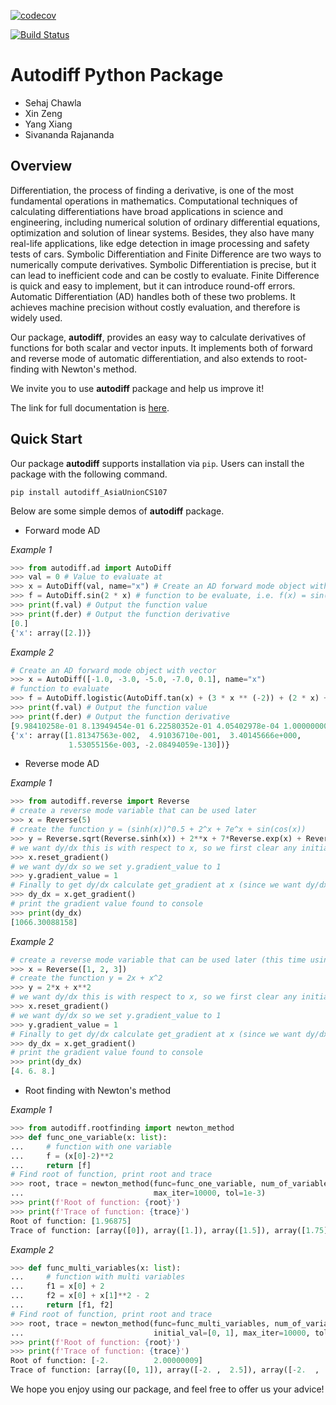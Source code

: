 [![codecov](https://codecov.io/gh/AsiaUnionCS107/cs107-FinalProject/branch/master/graph/badge.svg?token=1WWKZG2QDY)](https://codecov.io/gh/AsiaUnionCS107/cs107-FinalProject)

[![Build Status](https://api.travis-ci.com/AsiaUnionCS107/cs107-FinalProject.svg?token=mrHgEBMWayvk9YMprwym&branch=master)](https://travis-ci.com/AsiaUnionCS107/cs107-FinalProject)

# Autodiff Python Package

* Sehaj Chawla
* Xin Zeng
* Yang Xiang
* Sivananda Rajananda

## Overview

Differentiation, the process of finding a derivative, is one of the most fundamental operations in mathematics. Computational techniques of calculating differentiations have broad applications in science and engineering, including numerical solution of ordinary differential equations, optimization and solution of linear systems. Besides, they also have many real-life applications, like edge detection in image processing and safety tests of cars. Symbolic Differentiation and Finite Difference are two ways to numerically compute derivatives. Symbolic Differentiation is precise, but it can lead to inefficient code and can be costly to evaluate. Finite Difference is quick and easy to implement, but it can introduce round-off errors. Automatic Differentiation (AD) handles both of these two problems. It achieves machine precision without costly evaluation, and therefore is widely used.



Our package, **autodiff**, provides an easy way to calculate derivatives of functions for both scalar and vector inputs. It implements both of forward and reverse mode of automatic differentiation, and also extends to root-finding with Newton's method. 



We invite you to use **autodiff** package and help us improve it! 



The link for full documentation is [here](https://github.com/sehajchawla/Autodiff_Python_Package/blob/main/docs/documentation.md). 

## Quick Start

Our package **autodiff** supports installation via ```pip```. Users can install the package with the following command. 

```
pip install autodiff_AsiaUnionCS107
```

Below are some simple demos of **autodiff** package.

* Forward mode AD

*Example 1*

```python
>>> from autodiff.ad import AutoDiff
>>> val = 0 # Value to evaluate at
>>> x = AutoDiff(val, name="x") # Create an AD forward mode object with val
>>> f = AutoDiff.sin(2 * x) # function to be evaluate, i.e. f(x) = sin(2x)
>>> print(f.val) # Output the function value
>>> print(f.der) # Output the function derivative
[0.] 
{'x': array([2.])}
```

*Example 2*

```python
# Create an AD forward mode object with vector
>>> x = AutoDiff([-1.0, -3.0, -5.0, -7.0, 0.1], name="x") 
# function to evaluate
>>> f = AutoDiff.logistic(AutoDiff.tan(x) + (3 * x ** (-2)) + (2 * x) + 7) 
>>> print(f.val) # Output the function value
>>> print(f.der) # Output the function derivative
[9.98410258e-01 8.13949454e-01 6.22580352e-01 4.05402978e-04 1.00000000e+00]
{'x': array([1.81347563e-002,  4.91036710e-001,  3.40145666e+000, 
             1.53055156e-003, -2.08494059e-130])}
```

* Reverse mode AD

*Example 1*

```python
>>> from autodiff.reverse import Reverse
# create a reverse mode variable that can be used later
>>> x = Reverse(5)  
# create the function y = (sinh(x))^0.5 + 2^x + 7e^x + sin(cos(x))
>>> y = Reverse.sqrt(Reverse.sinh(x)) + 2**x + 7*Reverse.exp(x) + Reverse.sin(Reverse.cos(x)) 
# we want dy/dx this is with respect to x, so we first clear any initialisation that was previously existing using .reset_gradient()
>>> x.reset_gradient()  
# we want dy/dx so we set y.gradient_value to 1
>>> y.gradient_value = 1  
# Finally to get dy/dx calculate get_gradient at x (since we want dy/dx i.e. w.r.t. x)
>>> dy_dx = x.get_gradient()  
# print the gradient value found to console
>>> print(dy_dx)
[1066.30088158]
```

*Example 2*

```python
# create a reverse mode variable that can be used later (this time using a numpy array or python list)
>>> x = Reverse([1, 2, 3])  
# create the function y = 2x + x^2
>>> y = 2*x + x**2 
# we want dy/dx this is with respect to x, so we first clear any initialisation that was previously existing using .reset_gradient()
>>> x.reset_gradient()  
# we want dy/dx so we set y.gradient_value to 1
>>> y.gradient_value = 1  
# Finally to get dy/dx calculate get_gradient at x (since we want dy/dx i.e. w.r.t. x)
>>> dy_dx = x.get_gradient()  
# print the gradient value found to console
>>> print(dy_dx)
[4. 6. 8.]
```

* Root finding with Newton's method

*Example 1*

```python
>>> from autodiff.rootfinding import newton_method
>>> def func_one_variable(x: list):
...     # function with one variable
...     f = (x[0]-2)**2
...     return [f]
# Find root of function, print root and trace
>>> root, trace = newton_method(func=func_one_variable, num_of_variables=1, initial_val=[0], 
...                             max_iter=10000, tol=1e-3)
>>> print(f'Root of function: {root}')
>>> print(f'Trace of function: {trace}')
Root of function: [1.96875]
Trace of function: [array([0]), array([1.]), array([1.5]), array([1.75]), array([1.875]), array([1.9375]), array([1.96875])]
```

*Example 2*

```python
>>> def func_multi_variables(x: list):
...     # function with multi variables
...     f1 = x[0] + 2
...     f2 = x[0] + x[1]**2 - 2
...     return [f1, f2]
# Find root of function, print root and trace
>>> root, trace = newton_method(func=func_multi_variables, num_of_variables=2, 
...                             initial_val=[0, 1], max_iter=10000, tol=1e-3)
>>> print(f'Root of function: {root}')
>>> print(f'Trace of function: {trace}')
Root of function: [-2.          2.00000009]
Trace of function: [array([0, 1]), array([-2. ,  2.5]), array([-2.  ,  2.05]), array([-2.        ,  2.00060976]), array([-2.        ,  2.00000009])]
```



We hope you enjoy using our package, and feel free to offer us your advice! 


